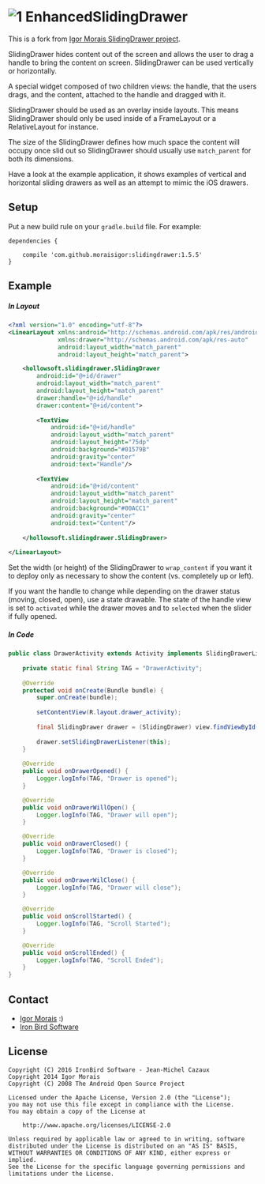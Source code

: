 ![1] EnhancedSlidingDrawer
==========================

This is a fork from [Igor Morais SlidingDrawer project](https://github.com/MoraisIgor/SlidingDrawer).

SlidingDrawer hides content out of the screen and allows the user to drag a handle to bring the content on screen. SlidingDrawer can be used vertically or horizontally.

A special widget composed of two children views: the handle, that the users drags, and the content, attached to the handle and dragged with it.

SlidingDrawer should be used as an overlay inside layouts. This means SlidingDrawer should only be used inside of a FrameLayout or a RelativeLayout for instance.

The size of the SlidingDrawer defines how much space the content will occupy once slid out so SlidingDrawer should usually use `match_parent` for both its dimensions.

Have a look at the example application, it shows examples of vertical and horizontal sliding drawers as well as an attempt to mimic the iOS drawers.


Setup
-----

Put a new build rule on your `gradle.build` file. For example:

```
dependencies {
    
    compile 'com.github.moraisigor:slidingdrawer:1.5.5'
}
```

Example
-------

##### In Layout

```xml
<?xml version="1.0" encoding="utf-8"?>
<LinearLayout xmlns:android="http://schemas.android.com/apk/res/android"
              xmlns:drawer="http://schemas.android.com/apk/res-auto"
              android:layout_width="match_parent"
              android:layout_height="match_parent">

    <hollowsoft.slidingdrawer.SlidingDrawer
        android:id="@+id/drawer"
        android:layout_width="match_parent"
        android:layout_height="match_parent"
        drawer:handle="@+id/handle"
        drawer:content="@+id/content">
        
        <TextView
            android:id="@+id/handle"
            android:layout_width="match_parent"
            android:layout_height="75dp"
            android:background="#01579B"
            android:gravity="center"
            android:text="Handle"/>
            
        <TextView
            android:id="@+id/content"
            android:layout_width="match_parent"
            android:layout_height="match_parent"
            android:background="#00ACC1"
            android:gravity="center"
            android:text="Content"/>
    
    </hollowsoft.slidingdrawer.SlidingDrawer>
    
</LinearLayout>
```

Set the width (or height) of the SlidingDrawer to `wrap_content` if you want it to deploy only as necessary to show the content (vs. completely up or left).

If you want the handle to change while depending on the drawer status (moving, closed, open), use a state drawable.
The state of the handle view is set to `activated` while the drawer moves and to `selected` when the slider if fully opened.


##### In Code

```java
public class DrawerActivity extends Activity implements SlidingDrawerListener {
                                                
    private static final String TAG = "DrawerActivity";
    
    @Override
    protected void onCreate(Bundle bundle) {
        super.onCreate(bundle);
        
        setContentView(R.layout.drawer_activity);
        
        final SlidingDrawer drawer = (SlidingDrawer) view.findViewById(R.id.drawer);
        
        drawer.setSlidingDrawerListener(this);
    }
    
    @Override
    public void onDrawerOpened() {
        Logger.logInfo(TAG, "Drawer is opened");
    }

    @Override
    public void onDrawerWillOpen() {
        Logger.logInfo(TAG, "Drawer will open");
    }

    @Override
    public void onDrawerClosed() {
        Logger.logInfo(TAG, "Drawer is closed");
    }

    @Override
    public void onDrawerWilClose() {
        Logger.logInfo(TAG, "Drawer will close");
    }

    @Override
    public void onScrollStarted() {
        Logger.logInfo(TAG, "Scroll Started");
    }

    @Override
    public void onScrollEnded() {
        Logger.logInfo(TAG, "Scroll Ended");
    }
}
```



Contact
-------

* [Igor Morais](http://igormorais.com) :)
* [Iron Bird Software](http://www.ironbirdsoftware.com)


License
-------

```
Copyright (C) 2016 IronBird Software - Jean-Michel Cazaux
Copyright 2014 Igor Morais
Copyright (C) 2008 The Android Open Source Project
    
Licensed under the Apache License, Version 2.0 (the "License");
you may not use this file except in compliance with the License.
You may obtain a copy of the License at

    http://www.apache.org/licenses/LICENSE-2.0
    
Unless required by applicable law or agreed to in writing, software
distributed under the License is distributed on an "AS IS" BASIS,
WITHOUT WARRANTIES OR CONDITIONS OF ANY KIND, either express or implied.
See the License for the specific language governing permissions and
limitations under the License.
```

[1]: https://raw.githubusercontent.com/MoraisIgor/SlidingDrawer/master/Asset/Icon.png
